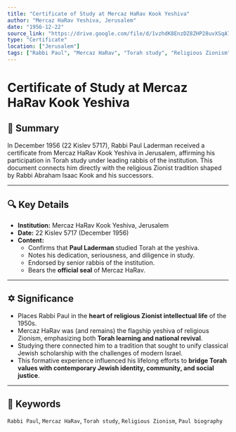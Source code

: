 ```yaml
---
title: "Certificate of Study at Mercaz HaRav Kook Yeshiva"
author: "Mercaz HaRav Yeshiva, Jerusalem"
date: "1956-12-22"
source_link: "https://drive.google.com/file/d/1vzhdK8EnzDZ8ZHP28uvXSqA7WwTxv6tP/view?usp=sharing"
type: "Certificate"
location: ["Jerusalem"]
tags: ["Rabbi Paul", "Mercaz HaRav", "Torah study", "Religious Zionism", "Paul biography"]
---
```


# Certificate of Study at Mercaz HaRav Kook Yeshiva

## 📝 Summary
In December 1956 (22 Kislev 5717), Rabbi Paul Laderman received a certificate from Mercaz HaRav Kook Yeshiva in Jerusalem, affirming his participation in Torah study under leading rabbis of the institution. This document connects him directly with the religious Zionist tradition shaped by Rabbi Abraham Isaac Kook and his successors.

---

## 🔍 Key Details
- **Institution:** Mercaz HaRav Kook Yeshiva, Jerusalem  
- **Date:** 22 Kislev 5717 (December 1956)  
- **Content:**  
  - Confirms that **Paul Laderman** studied Torah at the yeshiva.  
  - Notes his dedication, seriousness, and diligence in study.  
  - Endorsed by senior rabbis of the institution.  
  - Bears the **official seal** of Mercaz HaRav.  

---

## ✡ Significance
- Places Rabbi Paul in the **heart of religious Zionist intellectual life** of the 1950s.  
- Mercaz HaRav was (and remains) the flagship yeshiva of religious Zionism, emphasizing both **Torah learning and national revival**.  
- Studying there connected him to a tradition that sought to unify classical Jewish scholarship with the challenges of modern Israel.  
- This formative experience influenced his lifelong efforts to **bridge Torah values with contemporary Jewish identity, community, and social justice**.

---

## 🧠 Keywords
`Rabbi Paul`, `Mercaz HaRav`, `Torah study`, `Religious Zionism`, `Paul biography`
